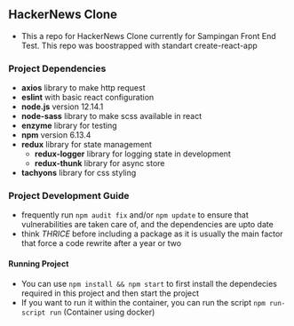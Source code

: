 ## HackerNews Clone

- This a repo for HackerNews Clone currently for Sampingan Front End Test.
  This repo was boostrapped with standart create-react-app

### Project Dependencies
- **axios** library to make http request
- **eslint** with basic react configuration
- **node.js** version 12.14.1
- **node-sass** library to make scss available in react
- **enzyme** library for testing
- **npm** version 6.13.4
- **redux** library for state management
    - **redux-logger** library for logging state in development
    - **redux-thunk** library for async store
- **tachyons** library for css styling


### Project Development Guide

- frequently run `npm audit fix` and/or `npm update` to ensure that vulnerabilities are taken care of, and the dependencies are upto date
- think _THRICE_ before including a package as it is usually the main factor that force a code rewrite after a year or two

#### Running Project

- You can use `npm install && npm start` to first install the dependecies required in this project and then start the project
- If you want to run it within the container, you can run the script `npm run-script run` (Container using docker)